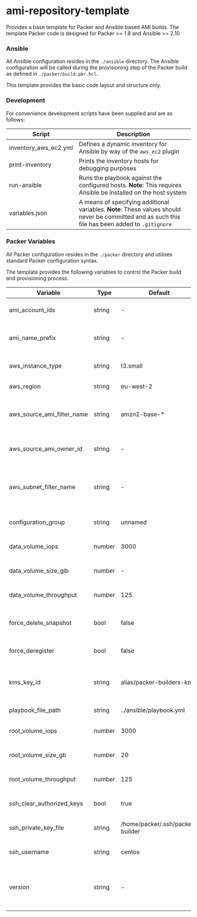 # ami-repository-template

Provides a base template for Packer and Ansible based AMI builds.
The template Packer code is designed for Packer >= 1.8 and Ansible >= 2.10

### Ansible

All Ansible configuration resides in the `./ansible` directory. The Ansible configuration will be called during the provisioning step of the Packer build as defined in `./packer/build.pkr.hcl`.

This template provides the basic code layout and structure only.

### Development

For convenience development scripts have been supplied and are as follows:

| Script                | Description                                                                                                                                       |
| --------------------- | ------------------------------------------------------------------------------------------------------------------------------------------------- |
| inventory_aws_ec2.yml | Defines a dynamic inventory for Ansible by way of the `aws_ec2` plugin                                                                            |
| print-inventory       | Prints the inventory hosts for debugging purposes                                                                                                 |
| run-ansible           | Runs the playbook against the configured hosts. **Note**: This requires Ansible be installed on the host system                                   |
| variables.json        | A means of specifying additional variables. **Note**: These values should never be committed and as such this file has been added to `.gitignore` |

### Packer Variables

All Packer configuration resides in the `./packer` directory and utilises standard Packer configuration syntax.

The template provides the following variables to control the Packer build and provisioning process.

| Variable                   | Type   | Default                          | Description                                                                                                                                               |
| -------------------------- | ------ | -------------------------------- | --------------------------------------------------------------------------------------------------------------------------------------------------------- |
| ami_account_ids            | string | -                                | A list of account IDs that have access to launch the resulting AMI(s).                                                                                    |
| ami_name_prefix            | string | -                                | Prefix used for the name tags of resulting AMIs. The version will be appended to this.                                                                    |
| aws_instance_type          | string | t3.small                         | AWS EC2 instance type used when building the AMI.                                                                                                         |
| aws_region                 | string | eu-west-2                        | The region in which the AMI will be built.                                                                                                                |
| aws_source_ami_filter_name | string | amzn2-base-\*                    | Source AMI filter string as per the DescribeImages API documentation. If multiple match, the latest image will be used.                                   |
| aws_source_ami_owner_id    | string | -                                | The source AMI owner ID. Used in combination with `aws_source_ami_filter_name` to match the source AMI.                                                   |
| aws_subnet_filter_name     | string | -                                | Subnet filter string as per the DescribeSubnets API documentation. If multiple match, the subnet with the greatest number of IPv4 addresses will be used. |
| configuration_group        | string | unnamed                          | The name of the group to which to add the instance for configuration purposes                                                                             |
| data_volume_iops           | number | 3000                             | The baseline IOPS for the data EBS volume; 3000 is the gp3 default                                                                                        |
| data_volume_size_gib       | number | -                                | The EC2 instance data volume size in Gibibytes (GiB)                                                                                                      |
| data_volume_throughput     | number | 125                              | The throughput, in MiB/s, for the data EBS volume; 125 is the gp3 default                                                                                 |
| force_delete_snapshot      | bool   | false                            | Automatically delete snapshots associated with AMIs deregistered by `force_deregister`.                                                                   |
| force_deregister           | bool   | false                            | Deregister an existing AMI if one with the same name exists.                                                                                              |
| kms_key_id                 | string | alias/packer-builders-kms        | The KMS key ID or alias to use when encrypting the AMI EBS volumes; defaults to the AWS managed key if empty                                              |
| playbook_file_path         | string | ../ansible/playbook.yml          | Relative path to the Ansible playbook file.                                                                                                               |
| root_volume_iops           | number | 3000                             | The baseline IOPS for the root EBS volume; 3000 is the gp3 default                                                                                        |
| root_volume_size_gb        | number | 20                               | The EC2 instance root volume size in Gibibytes (GiB).                                                                                                     |
| root_volume_throughput     | number | 125                              | The throughput, in MiB/s, for the root EBS volume; 125 is the gp3 default                                                                                 |
| ssh_clear_authorized_keys  | bool   | true                             | Defines whether the authorized_keys file should be cleared, post-build                                                                                    |
| ssh_private_key_file       | string | /home/packer/.ssh/packer-builder | The path to the common Packer builder private SSH key.                                                                                                    |
| ssh_username               | string | centos                           | The username Packer will use when connecting with SSH.                                                                                                    |
| version                    | string | -                                | Semantic version number for the AMI. Will be automatically appended to `ami_name_prefix` to tag the resulting AMI and snapshots.                          |
